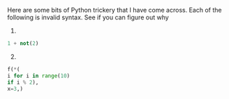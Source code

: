 Here are some bits of Python trickery that I have come across. Each of the
following is invalid syntax.  See if you can figure out why

1.
```py
1 + not(2)
```

2.

```py
f(*(
i for i in range(10)
if i % 2),
x=3,)
```
